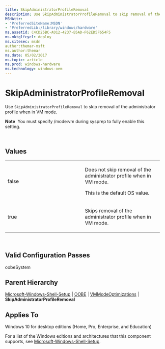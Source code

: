 ```yaml
---
title: SkipAdministratorProfileRemoval
description: Use SkipAdministratorProfileRemoval to skip removal of the administrator profile when in VM mode.
MSHAttr:
- 'PreferredSiteName:MSDN'
- 'PreferredLib:/library/windows/hardware'
ms.assetid: C4CD25BC-A012-4237-B5AD-F62ED5F654F5
ms.mktglfcycl: deploy
ms.sitesec: msdn
author:themar-msft
ms.author:themar
ms.date: 05/02/2017
ms.topic: article
ms.prod: windows-hardware
ms.technology: windows-oem
---
```


# SkipAdministratorProfileRemoval


Use `SkipAdministratorProfileRemoval` to skip removal of the administrator profile when in VM mode.

**Note**  You must specify /mode:vm during sysprep to fully enable this setting.

 

## Values


<table>
<colgroup>
<col width="50%" />
<col width="50%" />
</colgroup>
<tbody>
<tr class="odd">
<td><p>false</p></td>
<td><p>Does not skip removal of the administrator profile when in VM mode.</p>
<p>This is the default OS value.</p></td>
</tr>
<tr class="even">
<td><p>true</p></td>
<td><p>Skips removal of the administrator profile when in VM mode.</p></td>
</tr>
</tbody>
</table>

 

## Valid Configuration Passes


oobeSystem

## Parent Hierarchy


[Microsoft-Windows-Shell-Setup](microsoft-windows-shell-setup.md) | [OOBE](microsoft-windows-shell-setup-oobe.md) | [VMModeOptimizations](microsoft-windows-shell-setup-oobe-vmmodeoptimizations.md) | **SkipAdministratorProfileRemoval**

## Applies To


Windows 10 for desktop editions (Home, Pro, Enterprise, and Education)

For a list of the Windows editions and architectures that this component supports, see [Microsoft-Windows-Shell-Setup](microsoft-windows-shell-setup.md).

 

 






